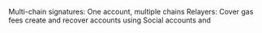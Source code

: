Multi-chain signatures: One account, multiple chains
Relayers: Cover gas fees
create and recover accounts using Social accounts and 